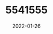 ---
title: 5541555
date: 2022-01-26
draft: false
name: 甘城なつき
img_url: https://ae05.alicdn.com/kf/Hed94a4ade913454db44ec112470da876G.png
original_fn: DSCF0454.jpg
tags:
- 甘城なつき

---